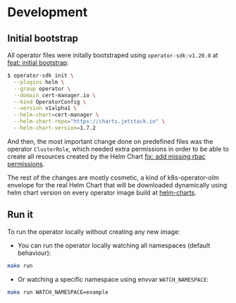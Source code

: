 # Development

## Initial bootstrap

All operator files were initally bootstraped using `operator-sdk:v1.20.0` at [feat: initial bootstrap](https://github.com/3scale-ops/cert-manager-helm-operator/pull/1/commits/cb256e7afe3e0923bc2582357ffde488daf6da85):

```bash
$ operator-sdk init \
  --plugins helm \
  --group operator \
  --domain cert-manager.io \
  --kind OperatorConfig \
  --version v1alpha1 \
  --helm-chart=cert-manager \
  --helm-chart-repo="https://charts.jetstack.io" \
  --helm-chart-version=1.7.2
```

And then, the most important change done on predefined files was the operator `ClusterRole`, which needed extra permissions in order to be able to create all resources created by the Helm Chart [fix: add missing rbac permissions](https://github.com/3scale-ops/cert-manager-helm-operator/pull/1/commits/a34041fd77133d8c517ac8525a16fa0a92e0b58b).

The rest of the changes are mostly cosmetic, a kind of k8s-operator-olm envelope for the real Helm Chart that will be downloaded dynamically using helm chart version on every operator image build at [helm-charts](helm-charts/).

## Run it

To run the operator locally without creating any new image:

* You can run the operator locally watching all namespaces (default behaviour):

```bash
make run
```

* Or watching a specific namespace using envvar `WATCH_NAMESPACE`:

```bash
make run WATCH_NAMESPACE=example
```
